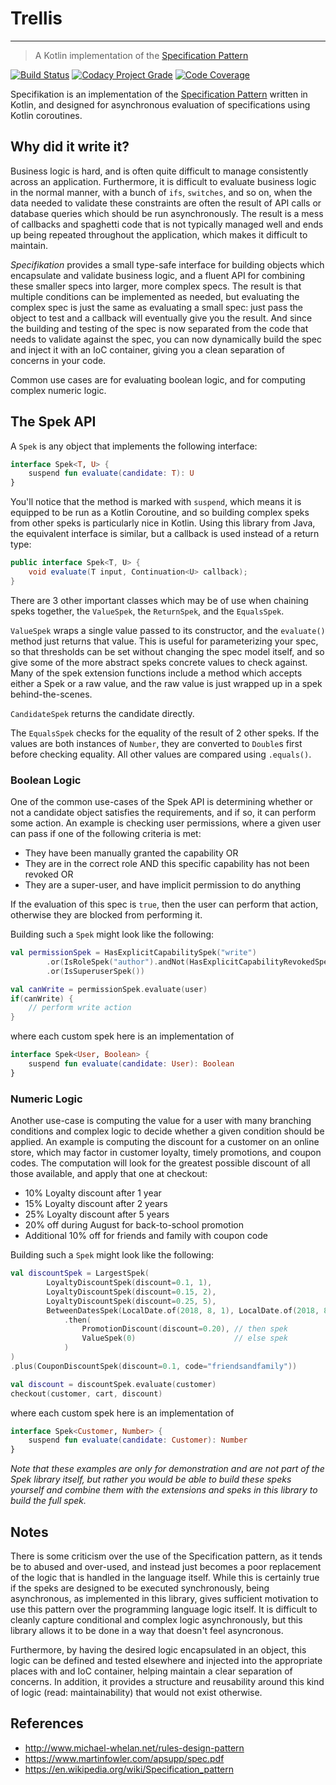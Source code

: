 # Trellis
---

> A Kotlin implementation of the [Specification Pattern](https://en.wikipedia.org/wiki/Specification_pattern)

[![Build Status](https://travis-ci.org/copper-leaf/trellis.svg?branch=master)](https://travis-ci.org/copper-leaf/trellis)
[![Codacy Project Grade](https://api.codacy.com/project/badge/Grade/ededa933de9e47059050db93071f8d09)](https://www.codacy.com/app/cjbrooks12/trellis?utm_source=github.com&amp;utm_medium=referral&amp;utm_content=copper-leaf/trellis&amp;utm_campaign=Badge_Grade)
[![Code Coverage](https://api.codacy.com/project/badge/Coverage/ededa933de9e47059050db93071f8d09)](https://www.codacy.com/app/cjbrooks12/trellis?utm_source=github.com&utm_medium=referral&utm_content=copper-leaf/trellis&utm_campaign=Badge_Coverage)

Specifikation is an implementation of the [Specification Pattern](https://en.wikipedia.org/wiki/Specification_pattern)
written in Kotlin, and designed for asynchronous evaluation of specifications using Kotlin coroutines.

## Why did it write it?

Business logic is hard, and is often quite difficult to manage consistently across an application. Furthermore, it is
difficult to evaluate business logic in the normal manner, with a bunch of `ifs`, `switches`, and so on, when the data
needed to validate these constraints are often the result of API calls or database queries which should be run 
asynchronously. The result is a mess of callbacks and spaghetti code that is not typically managed well and ends up 
being repeated throughout the application, which makes it difficult to maintain.

_Specifikation_ provides a small type-safe interface for building objects which encapsulate and validate business logic, 
and a fluent API for combining these smaller specs into larger, more complex specs. The result is that multiple 
conditions can be implemented as needed, but evaluating the complex spec is just the same as evaluating a small spec:
just pass the object to test and a callback will eventually give you the result. And since the building and testing of 
the spec is now separated from the code that needs to validate against the spec, you can now dynamically build the spec
and inject it with an IoC container, giving you a clean separation of concerns in your code.

Common use cases are for evaluating boolean logic, and for computing complex numeric logic. 

## The Spek API

A `Spek` is any object that implements the following interface:

```kotlin
interface Spek<T, U> {
    suspend fun evaluate(candidate: T): U
}
```

You'll notice that the method is marked with `suspend`, which means it is equipped to be run as a Kotlin Coroutine, and 
so building complex speks from other speks is particularly nice in Kotlin. Using this library from Java, the equivalent 
interface is similar, but a callback is used instead of a return type:

```java
public interface Spek<T, U> {
    void evaluate(T input, Continuation<U> callback);
}
```

There are 3 other important classes which may be of use when chaining speks together, the `ValueSpek`, the `ReturnSpek`, 
and the `EqualsSpek`. 

`ValueSpek` wraps a single value passed to its constructor, and the `evaluate()` method just returns that value. This is
useful for parameterizing your spec, so that thresholds can be set without changing the spec model itself, and so give
some of the more abstract speks concrete values to check against. Many of the spek extension functions include a method
which accepts either a Spek or a raw value, and the raw value is just wrapped up in a spek behind-the-scenes.

`CandidateSpek` returns the candidate directly. 

The `EqualsSpek` checks for the equality of the result of 2 other speks. If the values are both instances of `Number`, 
they are converted to `Double`s first before checking equality. All other values are compared using `.equals()`.

### Boolean Logic

One of the common use-cases of the Spek API is determining whether or not a candidate object satisfies the requirements, 
and if so, it can perform some action. An example is checking user permissions, where a given user can pass if one of
the following criteria is met:

- They have been manually granted the capability
    OR
- They are in the correct role AND this specific capability has not been revoked
    OR
- They are a super-user, and have implicit permission to do anything

If the evaluation of this spec is `true`, then the user can perform that action, otherwise they are blocked from 
performing it. 

Building such a `Spek` might look like the following:

```kotlin
val permissionSpek = HasExplicitCapabilitySpek("write")
        .or(IsRoleSpek("author").andNot(HasExplicitCapabilityRevokedSpek("write")))
        .or(IsSuperuserSpek())

val canWrite = permissionSpek.evaluate(user)
if(canWrite) {
    // perform write action
}
```

where each custom spek here is an implementation of

```kotlin
interface Spek<User, Boolean> {
    suspend fun evaluate(candidate: User): Boolean
}
```

### Numeric Logic

Another use-case is computing the value for a user with many branching conditions and complex logic to decide whether 
a given condition should be applied. An example is computing the discount for a customer on an online store, which may
factor in customer loyalty, timely promotions, and coupon codes. The computation will look for the greatest possible 
discount of all those available, and apply that one at checkout:

- 10% Loyalty discount after 1 year
- 15% Loyalty discount after 2 years
- 25% Loyalty discount after 5 years
- 20% off during August for back-to-school promotion
- Additional 10% off for friends and family with coupon code

Building such a `Spek` might look like the following:

```kotlin
val discountSpek = LargestSpek(
        LoyaltyDiscountSpek(discount=0.1, 1),
        LoyaltyDiscountSpek(discount=0.15, 2),
        LoyaltyDiscountSpek(discount=0.25, 5),
        BetweenDatesSpek(LocalDate.of(2018, 8, 1), LocalDate.of(2018, 8, 31))
            .then(
                PromotionDiscount(discount=0.20), // then spek
                ValueSpek(0)                      // else spek
            )
)
.plus(CouponDiscountSpek(discount=0.1, code="friendsandfamily"))

val discount = discountSpek.evaluate(customer)
checkout(customer, cart, discount)
```

where each custom spek here is an implementation of

```kotlin
interface Spek<Customer, Number> {
    suspend fun evaluate(candidate: Customer): Number
}
```

_Note that these examples are only for demonstration and are not part of the Spek library itself, but rather you would
be able to build these speks yourself and combine them with the extensions and speks in this library to build the full
spek._

## Notes

There is some criticism over the use of the Specification pattern, as it tends be to abused and over-used, and instead
just becomes a poor replacement of the logic that is handled in the language itself. While this is certainly true if the
speks are designed to be executed synchronously, being asynchronous, as implemented in this library, gives sufficient
motivation to use this pattern over the programming language logic itself. It is difficult to cleanly capture 
conditional and complex logic asynchronously, but this library allows it to be done in a way that doesn't feel 
asyncronous. 

Furthermore, by having the desired logic encapsulated in an object, this logic can be defined and tested elsewhere and 
injected into the appropriate places with and IoC container, helping maintain a clear separation of concerns. In 
addition, it provides a structure and reusability around this kind of logic (read: maintainability) that would not exist
otherwise.  

## References

- http://www.michael-whelan.net/rules-design-pattern
- https://www.martinfowler.com/apsupp/spec.pdf
- https://en.wikipedia.org/wiki/Specification_pattern